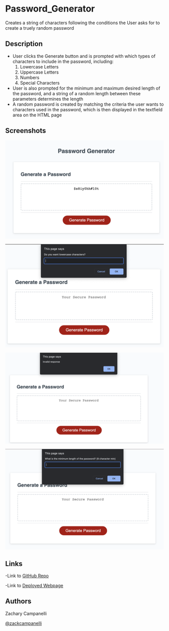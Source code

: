# Password_Generator

Creates a string of characters following the conditions the User asks for to create a truely random password

## Description

- User clicks the Generate button and is prompted with which types of characters to include in the password, including:
  1. Lowercase Letters
  2. Uppercase Letters
  3. Numbers
  4. Special Characters
- User is also prompted for the minimum and maximum desired length of the password, and a string of a random
  length between these parameters determines the length
- A random password is created by matching the criteria the user wants to characters used in the password, which
  is then displayed in the textfield area on the HTML page

## Screenshots

![Screen Shot 1](assets/images/Screenshot_1.png)

![Screen Shot 2](assets/images/Screenshot_2.png)

![Screen Shot 3](assets/images/Screenshot_3.png)

![Screen Shot 4](assets/images/Screenshot_4.png)

## Links

-Link to [GitHub Repo](https://github.com/Zacharycampanelli/Password_Generator)

-Link to [Deployed Webpage](https://zacharycampanelli.github.io/Password_Generator/)

## Authors

Zachary Campanelli

[@zackcampanelli](https://www.linkedin.com/in/zackcampanelli/)
